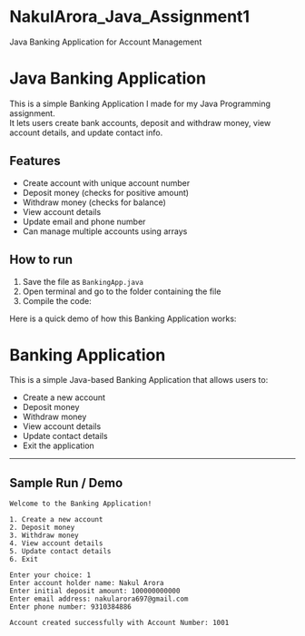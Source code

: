 # NakulArora_Java_Assignment1
Java Banking Application for Account Management
# Java Banking Application

This is a simple Banking Application I made for my Java Programming assignment.  
It lets users create bank accounts, deposit and withdraw money, view account details, and update contact info.  

## Features
- Create account with unique account number
- Deposit money (checks for positive amount)
- Withdraw money (checks for balance)
- View account details
- Update email and phone number
- Can manage multiple accounts using arrays

## How to run
1. Save the file as `BankingApp.java`
2. Open terminal and go to the folder containing the file
3. Compile the code:


Here is a quick demo of how this Banking Application works:

# Banking Application

This is a simple Java-based Banking Application that allows users to:

- Create a new account
- Deposit money
- Withdraw money
- View account details
- Update contact details
- Exit the application

---

## Sample Run / Demo

```text
Welcome to the Banking Application!

1. Create a new account
2. Deposit money
3. Withdraw money
4. View account details
5. Update contact details
6. Exit

Enter your choice: 1
Enter account holder name: Nakul Arora
Enter initial deposit amount: 100000000000
Enter email address: nakularora697@gmail.com
Enter phone number: 9310384886

Account created successfully with Account Number: 1001

